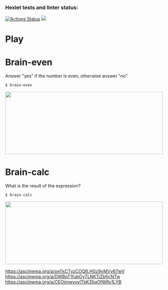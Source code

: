 ### Hexlet tests and linter status:
[![Actions Status](https://github.com/12Zuzu12/frontend-project-lvl1/workflows/hexlet-check/badge.svg)](https://github.com/12Zuzu12/frontend-project-lvl1/actions)
<a href="https://codeclimate.com/github/12Zuzu12/frontend-project-lvl1/maintainability"><img src="https://api.codeclimate.com/v1/badges/bd158f70ba1242e95c3a/maintainability" /></a>
<h1>Play</h1>
<h1>Brain-even</h1>
<p>Answer "yes" if the number is even, otherwise answer "no".</p>

```
$ brain-even
```
<a href = "https://asciinema.org/a/XtYOOmRTiBZSEtdWK19OxC68p"  target="_blank" ><img src = "https://asciinema.org/a/XtYOOmRTiBZSEtdWK19OxC68p.svg" width=100%  height=200px></a>

<h1>Brain-calc</h1>
<p>What is the result of the expression?</p>

```
$ brain-calc
```
<a href = "https://asciinema.org/a/XtYOOmRTiBZSEtdWK19OxC68p"  target="_blank" ><img src = "https://asciinema.org/a/XtYOOmRTiBZSEtdWK19OxC68p.svg" width=100%  height=200px></a>

https://asciinema.org/a/oeTkCTyzCOQfLHGz9vMVv67wV
https://asciinema.org/a/DWBqT1fubOyTLNKTiZbfjcNTw
https://asciinema.org/a/CEOimwvovlTkK35qOfWRv1LYB
